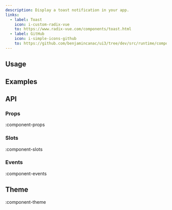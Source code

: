 ```yaml
---
description: Display a toast notification in your app.
links:
  - label: Toast
    icon: i-custom-radix-vue
    to: https://www.radix-vue.com/components/toast.html
  - label: GitHub
    icon: i-simple-icons-github
    to: https://github.com/benjamincanac/ui3/tree/dev/src/runtime/components/Notification.vue
---
```


## Usage

## Examples

## API

### Props

:component-props

### Slots

:component-slots

### Events

:component-events

## Theme

:component-theme
